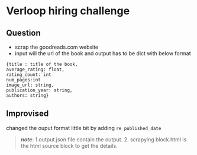 # Verloop hiring challenge

## Question

- scrap the goodreads.com website
- input will the url of the book and output has to be dict with below format

```
{title : title of the book,
average_rating: float,
rating_count: int
num_pages:int
image_url: string,
publication_year: string,
authors: string}
```

## Improvised

changed the ouput format little bit by adding `re_published_date`

> **_note_**: 1.output.json file contain the output. 2. scrapying block.html is the html source block to get the details.

